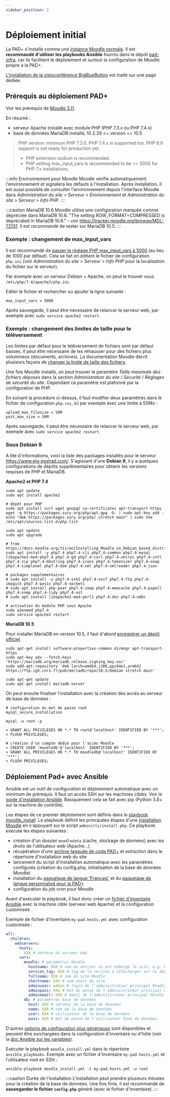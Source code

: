 ```yaml
---
sidebar_position: 2
---
```

# Déploiement initial

La PAD+ s'installe comme une [instance Moodle normale](https://docs.moodle.org/400/en/Installing_Moodle). Il est **recommandé d'utiliser les playbooks Ansible** fournis dans le dépôt [pad-infra](https://github.com/e-PSHAD/pad-infra), car ils facilitent le déploiement et surtout la configuration de Moodle propre à la PAD+.

[L'installation de la visioconférence BigBlueButton](/installation/visioconference) est traité sur une page dédiée.

## Prérequis au déploiement PAD+

Voir les prérequis de [Moodle 3.11](https://docs.moodle.org/dev/Moodle_3.11_release_notes#Server_requirements).

En résumé :
- serveur Apache installé avec module PHP (PHP 7.3.x ou PHP 7.4.x)
- base de données MariaDB installé, 10.2.29 <= version <= 10.5

> PHP version: minimum PHP 7.3.0. PHP 7.4.x is supported too. PHP 8.0 support is not ready for production yet.
> - PHP extension sodium is recommended.
> - PHP setting max_input_vars is recommended to be >= 5000 for PHP 7.x installations.

:::info Environnement pour Moodle
Moodle vérifie automatiquement l'environnement et signalera les défauts à l'installation. Après installation, il est aussi possible de consulter l'environnement depuis l'interface Moodle dans *Administration du site > Serveur > Environnement* et *Administration du site > Serveur > Info PHP*.
:::

:::caution MariaDB 10.6
Moodle utilise une configuration marquée comme dépréciée dans MariaDB 10.6. "The setting ROW_FORMAT=COMPRESSED is deprecated in MariaDB 10.6." - voir https://tracker.moodle.org/browse/MDL-72131. Il est recommandé de rester sur MariaDB 10.5.
:::


### Exemple : changement de max_input_vars

Il est recommandé de [passer le réglage PHP max_input_vars à 5000](https://docs.moodle.org/3x/fr/Environnement_-_max_input_vars) (au lieu de 1000 par défaut). Cela se fait en éditant le fichier de configuration `php.ini` (voir *Administration du site > Serveur > Info PHP* pour la localisation du fichier sur le serveur).

Par exemple avec un serveur Debian + Apache, on peut le trouver sous `/etc/php/7.4/apache2/php.ini`.

Editer le fichier et rechercher ou ajouter la ligne suivante :
```
max_input_vars = 5000
```

Après sauvegarde, il peut être nécessaire de relancer le serveur web, par exemple avec `sudo service apache2 restart`.


### Exemple : changement des limites de taille pour le téléversement

Les limites par défaut pour le téléversement de fichiers sont par défaut basses. Il peut être nécessaire de les réhausser pour des fichiers plus volumineux (documents, archives). La documentation Moodle décrit plusieurs façons de [changer la limite de taille des fichiers](https://docs.moodle.org/311/en/File_upload_size).

Une fois Moodle installé, on peut trouver le paramètre *Taille maximale des fichiers déposés* dans la section *Administration du site / Sécurité / Réglages de sécurité du site*. Cependant ce paramètre est plafonné par la configuration de PHP.

En suivant la procédure ci-dessus, il faut modifier deux paramètres dans le fichier de configuration `php.ini`, ici par exemple avec une limite à 50Mo :
```
upload_max_filesize = 50M
post_max_size = 50M
```

Après sauvegarde, il peut être nécessaire de relancer le serveur web, par exemple avec `sudo service apache2 restart`.


### Sous Debian 9

A tite d'informations, voici la liste des packages installés pour le serveur https://www.eig-epshad.com/. S'agissant d'une **Debian 9**, il y a quelques configurations de dépôts supplémentaires pour obtenir les versions requises de PHP et MariaDB.


**Apache2 et PHP 7.4**

```
sudo apt update
sudo apt install apache2

# dépôt pour PHP
sudo apt install curl wget gnupg2 ca-certificates apt-transport-https
wget -q https://packages.sury.org/php/apt.gpg -O- | sudo apt-key add -
echo "deb https://packages.sury.org/php/ stretch main" | sudo tee /etc/apt/sources.list.d/php.list

sudo apt update
sudo apt upgrade

# from https://docs.moodle.org/311/en/Installing_Moodle_on_Debian_based_distributions
sudo apt install -y php7.4 php7.4-cli php7.4-common php7.4-mysql libapache2-mod-php7.4 php7.4-gd php7.4-curl php7.4-xmlrpc php7.4-intl php7.4-zip php7.4-mbstring php7.4-iconv php7.4-tokenizer php7.4-soap php7.4-simplexml php7.4-dom php7.4-xml php7.4-xmlreader php7.4-json

# packages supplémentaires
# sudo apt install -y php7.4-ssh2 php7.4-exif php7.4-ftp php7.4-imagick php7.4-posix php7.4-sockets
# sudo apt install php-pear php7.4-imap php7.4-memcache php7.4-pspell php7.4-snmp php7.4-tidy php7.4-xsl
# sudo apt install libapache2-mod-perl2 php7.4-dev php7.4-odbc

# activation du module PHP sous Apache
sudo a2enmod php7.4
sudo service apache2 restart
```


**MariaDB 10.5**

Pour installer MariaDB en version 10.5, il faut d'abord [enregistrer un dépôt officiel](https://mariadb.org/download/?t=repo-config&d=Debian+9+%22stretch%22&v=10.6&r_m=cnrs).

```
sudo apt-get install software-properties-common dirmngr apt-transport-https
sudo apt-key adv --fetch-keys 'https://mariadb.org/mariadb_release_signing_key.asc'
sudo add-apt-repository 'deb [arch=amd64,i386,ppc64el,arm64] https://ftp.igh.cnrs.fr/pub/mariadb/repo/10.5/debian stretch main'

sudo apt-get update
sudo apt-get install mariadb-server
```

On peut ensuite finaliser l'installation avec la création des accès au serveur de base de données :

```
# configuration du mot de passe root
mysql_secure_installation

mysql -u root -p

> GRANT ALL PRIVILEGES ON *.* TO root@'localhost' IDENTIFIED BY '***';
> FLUSH PRIVILEGES;

# création d'un compte dédié pour l'accès Moodle
> CREATE USER 'moodledb'@'localhost' IDENTIFIED BY '***';
> GRANT ALL PRIVILEGES ON *.* TO moodledb@'localhost' IDENTIFIED BY '***';
> FLUSH PRIVILEGES;
```

## Déploiement Pad+ avec Ansible

Ansible est un outil de configuration et déploiement automatique avec un minimum de prérequis. Il faut un accès SSH sur les machines cibles. Voir le [guide d'installation Ansible](https://docs.ansible.com/ansible/latest/installation_guide/index.html). Basiquement cela se fait avec pip (Python 3.8+ sur la machine de contrôle).

Les étapes de ce premier déploiement sont définis dans le [playbook moodle_install](https://github.com/e-PSHAD/pad-infra/blob/main/ansible-playbooks/moodle_install.yml). Le playbook définit les principales étapes d'une [installation Moodle](https://docs.moodle.org/311/en/Installing_Moodle) en s'appuyant sur le script `admin/cli/install.php`. Ce playbook exécute les étapes suivantes :

- création d'un dossier `moodledata` (cache, stockage de données) avec les droits de l'utilisateur web (Apache...)
- récupération d'une [archive tagguée de code PAD+](https://github.com/e-PSHAD/PAD) et extraction dans le répertoire d'installation web du site
- lancement du script d'installation automatique avec les paramètres configurés (création du config.php, initialisation de la base de données Moodle)
- installation du [paquetage de langue 'Français'](https://download.moodle.org/langpack/3.11/) et du [paquetage de langue personnalisé pour la PAD+](https://github.com/e-PSHAD/pad-infra/raw/main/lang/)
- configuration du job cron pour Moodle

Avant d'exécuter le playbook, il faut donc créer un [fichier d'inventaire Ansible](https://docs.ansible.com/ansible/latest/user_guide/intro_inventory.html#intro-inventory) avec la machine cible (serveur web Apache) et la configuration customisée.

Exemple de fichier d'inventaire `my-pad.hosts.yml` avec configuration customisée :

```yaml
all:
  children:
    webservers:
      hosts:
        XXX # adresse du serveur web
      vars:
        moodle: # paramètres Moodle
          hostname: XXX # nom du dossier où est hébergé le site, e.g. https://www.<hostname>
          version_tag: XXX # tag de la version à télécharger sur le dépôt git https://github.com/e-PSHAD/PAD
          fullname: XXX # nom du site Moodle
          shortname: XXX # nom court du site
          adminuser: admin # login de l'administrateur principal Moodle
          adminpass: XXX # mot de passe de l'administrateur principal Moodle
          adminemail: XXX # email de l'administrateur principal Moodle
        db: # paramètres base de données
          host: XXX # serveur de la base de données
          name: XXX # nom de la base de données
          user: XXX # utilisateur de la base de données
          pass: XXX # mot de passe de l'utilisateur base de données
```

D'autres [options de configuration plus génériques](https://github.com/e-PSHAD/pad-infra/blob/main/ansible-playbooks/group_vars/all.yml) sont disponibles et peuvent être surchargées dans la configuration d'inventaire ou d'hôte (voir la [doc Ansible sur les variables](https://docs.ansible.com/ansible/latest/user_guide/intro_inventory.html#adding-variables-to-inventory)).

Exécuter le playbook `moodle_install.yml` dans le répertoire `ansible_playbooks`. Exemple avec un fichier d'inventaire `my-pad.hosts.yml` et l'utilisateur root en SSH :

```
ansible-playbook moodle_install.yml -i my-pad.hosts.yml -u root
```

:::caution Durée de l'installation
L'installation peut prendre plusieurs minutes pour la création de la base de données. Une fois finie, il est recommandé de **sauvegarder le fichier `config.php`** généré (avec le fichier d'inventaire).
:::
